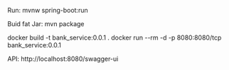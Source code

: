 Run:
mvnw spring-boot:run

Buid fat Jar:
mvn package

docker build -t bank_service:0.0.1 .
docker run --rm -d  -p 8080:8080/tcp bank_service:0.0.1

API:
http://localhost:8080/swagger-ui
